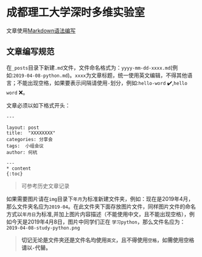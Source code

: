 # 成都理工大学深时多维实验室

文章使用[Markdown语法编写](https://github.com/ChenQuan/README)

## 文章编写规范

在`_posts`目录下新建`.md`文件，文件命名格式为：`yyyy-mm-dd-xxxx.md`(例如:`2019-04-08-python.md`)。`xxxx`为文章标题，统一使用英文编辑，不得其他语言；不能出现空格，如果要表示间隔请使用`-`划分，例如:`hello-word` :heavy_check_mark:,`hello word` :x:。

文章必须以如下格式开头：

```
---

layout: post
title:  "XXXXXXXX"
categories: 分享会
tags:  小组会议 
author: 何杭

---
* content
{:toc}
```

> 可参考历史文章记录

如果需要图片请在`img`目录下`年月`为标准新建文件夹，例如：现在是2019年4月，那么文件夹名应为`2019-04`。在此文件夹下面存放图片文件，同样图片文件的命名方式以`年月日`为标准,并加上图片内容描述（不能使用中文，且不能出现空格），例如今天是2019年4月8日，图片中同学们正在 `学习python`，那么文件名应为：`2019-04-08-study-python.png`

> **切记无论是文件夹还是文件名均使用`英文`，且不得使用`空格`，如需使用空格请以`-`代替。**
